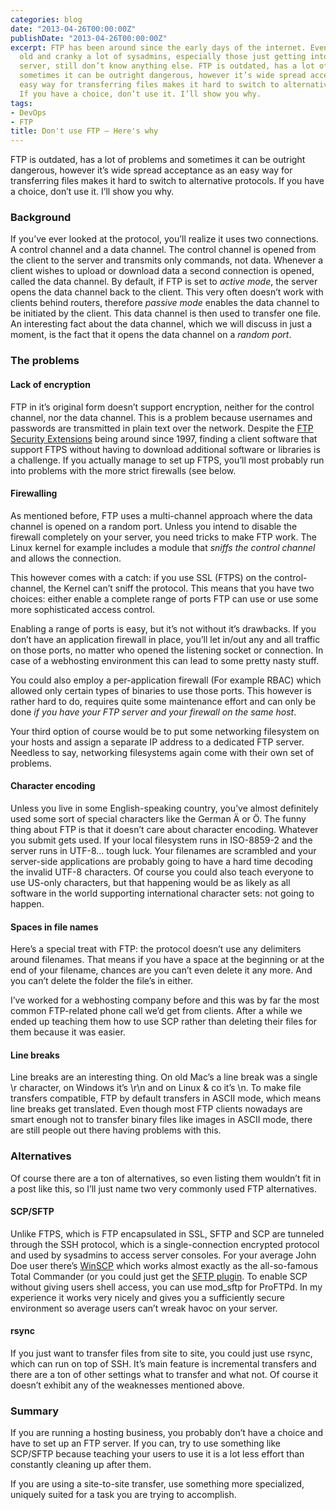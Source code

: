 ```yaml
---
categories: blog
date: "2013-04-26T00:00:00Z"
publishDate: "2013-04-26T00:00:00Z"
excerpt: FTP has been around since the early days of the internet. Even though it’s
  old and cranky a lot of sysadmins, especially those just getting into managing a
  server, still don’t know anything else. FTP is outdated, has a lot of problems and
  sometimes it can be outright dangerous, however it’s wide spread acceptance as an
  easy way for transferring files makes it hard to switch to alternative protocols.
  If you have a choice, don’t use it. I’ll show you why.
tags:
- DevOps
- FTP
title: Don't use FTP — Here's why
---
```


FTP is outdated, has a lot of problems and sometimes it can be outright dangerous, however it’s wide spread acceptance as an easy way for transferring files makes it hard to switch to alternative protocols. If you have a choice, don’t use it. I’ll show you why.  

### Background

If you’ve ever looked at the protocol, you’ll realize it uses two connections. A control channel and a data channel. The control channel is opened from the client to the server and transmits only commands, not data. Whenever a client wishes to upload or download data a second connection is opened, called the data channel. By default, if FTP is set to _active mode_, the server opens the data channel back to the client. This very often doesn’t work with clients behind routers, therefore _passive mode_ enables the data channel to be initiated by the client. This data channel is then used to transfer one file. An interesting fact about the data channel, which we will discuss in just a moment, is the fact that it opens the data channel on a _random port_.

### The problems

#### Lack of encryption

FTP in it’s original form doesn’t support encryption, neither for the control channel, nor the data channel. This is a problem because usernames and passwords are transmitted in plain text over the network. Despite the [FTP Security Extensions](http://tools.ietf.org/html/rfc2228) being around since 1997, finding a client software that support FTPS without having to download additional software or libraries is a challenge. If you actually manage to set up FTPS, you’ll most probably run into problems with the more strict firewalls (see below.

#### Firewalling

As mentioned before, FTP uses a multi-channel approach where the data channel is opened on a random port. Unless you intend to disable the firewall completely on your server, you need tricks to make FTP work. The Linux kernel for example includes a module that _sniffs the control channel_ and allows the connection.

This however comes with a catch: if you use SSL (FTPS) on the control-channel, the Kernel can’t sniff the protocol. This means that you have two choices: either enable a complete range of ports FTP can use or use some more sophisticated access control.

Enabling a range of ports is easy, but it’s not without it’s drawbacks. If you don’t have an application firewall in place, you’ll let in/out any and all traffic on those ports, no matter who opened the listening socket or connection. In case of a webhosting environment this can lead to some pretty nasty stuff.

You could also employ a per-application firewall (For example RBAC) which allowed only certain types of binaries to use those ports. This however is rather hard to do, requires quite some maintenance effort and can only be done _if you have your FTP server and your firewall on the same host_.

Your third option of course would be to put some networking filesystem on your hosts and assign a separate IP address to a dedicated FTP server. Needless to say, networking filesystems again come with their own set of problems.

#### Character encoding

Unless you live in some English-speaking country, you’ve almost definitely used some sort of special characters like the German Ä or Ö. The funny thing about FTP is that it doesn’t care about character encoding. Whatever you submit gets used. If your local filesystem runs in ISO-8859-2 and the server runs in UTF-8… tough luck. Your filenames are scrambled and your server-side applications are probably going to have a hard time decoding the invalid UTF-8 characters. Of course you could also teach everyone to use US-only characters, but that happening would be as likely as all software in the world supporting international character sets: not going to happen.

#### Spaces in file names

Here’s a special treat with FTP: the protocol doesn’t use any delimiters around filenames. That means if you have a space at the beginning or at the end of your filename, chances are you can’t even delete it any more. And you can’t delete the folder the file’s in either.

I’ve worked for a webhosting company before and this was by far the most common FTP-related phone call we’d get from clients. After a while we ended up teaching them how to use SCP rather than deleting their files for them because it was easier.

#### Line breaks

Line breaks are an interesting thing. On old Mac’s a line break was a single \r character, on Windows it’s \r\n and on Linux & co it’s \n. To make file transfers compatible, FTP by default transfers in ASCII mode, which means line breaks get translated. Even though most FTP clients nowadays are smart enough not to transfer binary files like images in ASCII mode, there are still people out there having problems with this.

### Alternatives

Of course there are a ton of alternatives, so even listing them wouldn’t fit in a post like this, so I’ll just name two very commonly used FTP alternatives.

#### SCP/SFTP

Unlike FTPS, which is FTP encapsulated in SSL, SFTP and SCP are tunneled through the SSH protocol, which is a single-connection encrypted protocol and used by sysadmins to access server consoles. For your average John Doe user there’s [WinSCP](http://winscp.net/) which works almost exactly as the all-so-famous Total Commander (or you could just get the [SFTP plugin](http://www.ghisler.com/plugins.htm). To enable SCP without giving users shell access, you can use mod_sftp for ProFTPd. In my experience it works very nicely and gives you a sufficiently secure environment so average users can’t wreak havoc on your server.

#### rsync

If you just want to transfer files from site to site, you could just use rsync, which can run on top of SSH. It’s main feature is incremental transfers and there are a ton of other settings what to transfer and what not. Of course it doesn’t exhibit any of the weaknesses mentioned above.

### Summary

If you are running a hosting business, you probably don’t have a choice and have to set up an FTP server. If you can, try to use something like SCP/SFTP because teaching your users to use it is a lot less effort than constantly cleaning up after them.

If you are using a site-to-site transfer, use something more specialized, uniquely suited for a task you are trying to accomplish.
